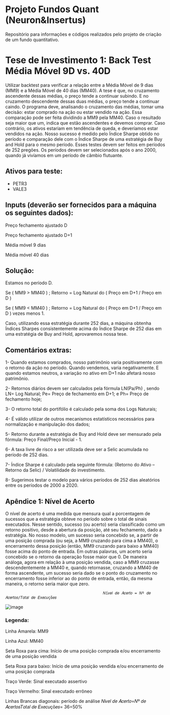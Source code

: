 # Projeto Fundos Quant (Neuron&Insertus)
Repositório para informações e códigos realizados pelo projeto de criação de um fundo quantitativo.

# Tese de Investimento 1: Back Test Média Móvel 9D vs. 40D
Utilizar backtest para verificar a relação entre a Média Móvel de 9 dias (MM9) e a Média Móvel de 40 dias (MM40). A tese é que, no cruzamento ascendente dessas médias, o preço tende a continuar subindo. E no cruzamento descendente dessas duas médias, o preço tende a continuar caindo. O programa deve, analisando o cruzamento das médias, tomar uma decisão: estar comprado na ação ou estar vendido na ação. Essa comparação pode ser feita dividindo a MM9 pela MM40. Caso o resultado seja maior que um, indica que estão ascendentes e devemos comprar. Caso contrário, os ativos estariam em tendência de queda, e deveríamos estar vendidos na ação. Nosso sucesso é medido pelo Índice Sharpe obtido no período e comparação dele com o Índice Sharpe de uma estratégia de Buy and Hold para o mesmo período. Esses testes devem ser feitos em períodos de 252 pregões. Os períodos devem ser selecionados após o ano 2000, quando já vivíamos em um período de câmbio flutuante.

## Ativos para teste: 
 - PETR3
 - VALE3

## Inputs (deverão ser fornecidos para a máquina os seguintes dados):

Preço fechamento ajustado D

Preço fechamento ajustado D+1

Média móvel 9 dias

Média móvel 40 dias

## Solução:

Estamos no período D.

Se ( MM9 > MM40 ) ; Retorno = Log Natural do ( Preço em D+1 / Preço em D )

Se ( MM9 < MM40 ) ; Retorno = Log Natural do ( Preço em D+1 / Preço em D ) vezes menos 1.

Caso, utilizando essa estratégia durante 252 dias, a máquina obtenha Índices Sharpes consistentemente acima do Índice Sharpe de 252 dias em uma estratégia de Buy and Hold, aprovaremos nossa tese.

## Comentários extras:

1- Quando estamos comprados, nosso patrimônio varia positivamente com o retorno da ação no período. Quando vendemos, varia negativamente. E quando estamos neutros, a variação no ativo em D+1 não afetará nosso patrimônio.

2- Retornos diários devem ser calculados pela fórmula LN(Pa/Ph) , sendo LN= Log Natural; Pe= Preço de fechamento em D+1; e Ph= Preço de fechamento hoje;

3- O retorno total do portifólio é calculado pela soma dos Logs Naturais;

4- É válido utilizar de outros mecanismos estatísticos necessários para normalização e manipulação dos dados;

5- Retorno durante a estratégia de Buy and Hold deve ser mensurado pela fórmula: Preço Final/Preço Inicial - 1.

6- A taxa livre de risco a ser utilizada deve ser a Selic acumulada no período de 252 dias.

7- Índice Sharpe é calculado pela seguinte fórmula: (Retorno do Ativo – Retorno da Selic) / Volatilidade do investimento.

8- Sugerimos testar o modelo para vários períodos de 252 dias aleatórios entre os períodos de 2000 a 2020.

## Apêndice 1: Nível de Acerto
O nível de acerto é uma medida que mensura qual a porcentagem de sucessos que a estratégia obteve no período sobre o total de sinais executados. Nesse sentido, sucesso (ou acerto) seria classificado como um retorno positivo, desde a abertura da posição, até seu fechamento, dado a estratégia. No nosso modelo, um sucesso seria concebido se, a partir de uma posição comprada (ou seja, a MM9 cruzando para cima a MM40), o encerramento dessa posição (então, MM9 cruzando para baixo a MM40) fosse acima do ponto de entrada. Em outras palavras, um acerto seria concebido se o retorno da operação fosse maior que 0. De maneira análoga, agora em relação à uma posição vendida, caso a MM9 cruzasse descendentemente a MM40 e, quando retornasse, cruzando a MM40 de forma ascendente, um sucesso seria dado se o ponto do cruzamento no encerramento fosse inferior ao do ponto de entrada, então, da mesma maneira, o retorno seria maior que zero.

                                               𝑁í𝑣𝑒𝑙 𝑑𝑒 𝐴𝑐𝑒𝑟𝑡𝑜 = 𝑁º 𝑑𝑒 𝐴𝑐𝑒𝑟𝑡𝑜𝑠/𝑇𝑜𝑡𝑎𝑙 𝑑𝑒 𝐸𝑥𝑒𝑐𝑢çõ𝑒𝑠

![image](https://user-images.githubusercontent.com/53500368/121584076-6e5b6f80-ca07-11eb-809c-41f6c7f067ef.png)

### Legenda:
Linha Amarela: MM9

Linha Azul: MM40

Seta Roxa para cima: Início de uma posição comprada e/ou encerramento de uma posição vendida

Seta Roxa para baixo: Início de uma posição vendida e/ou encerramento de uma posição comprada

Traço Verde: Sinal executado assertivo

Traço Vermelho: Sinal executado errôneo

Linhas Brancas diagonais: período de análise 𝑁í𝑣𝑒𝑙 𝑑𝑒 𝐴𝑐𝑒𝑟𝑡𝑜=𝑁º 𝑑𝑒 𝐴𝑐𝑒𝑟𝑡𝑜𝑠𝑇𝑜𝑡𝑎𝑙 𝑑𝑒 𝐸𝑥𝑒𝑐𝑢çõ𝑒𝑠= 36=50%

